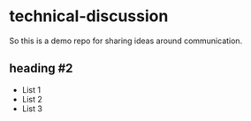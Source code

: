 # technical-discussion
So this is a demo repo for sharing ideas around communication. 

## heading #2
- List 1
- List 2
- List 3
